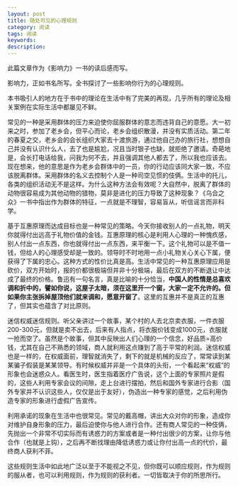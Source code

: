 ```yaml
---
layout: post
title: 随处可见的心理规则
category: 阅读
tags: 阅读
keywords:  
description: 
---
```


此篇文章作为《影响力》一书的读后感而写。

影响力，正如书名所写。全书探讨了一些影响你行为的心理规则。

本书吸引人的地方在于书中的理论在生活中有了完美的再现，几乎所有的理论及相关案例在实际生活中都屡见不鲜。

常见的一种是采用群体的压力来迫使你屈服群体的意志而违背自己的意愿。大一初来之时，参加了老乡会，但平心而论，老乡会组织散漫，并没有实质活动。第二年的春夏之交，老乡会的会长组织大家去十渡旅游，通过他自己办的旅行社，想想自己并没有认识什么人，去了也是尴尬，况且当时银子也缺，就拒绝了邀请。奇葩地是，会长打电话给我，问我为何不去，并且强调其他人都去了，所以我也应该去。现在想来，他的意思是作为老乡会群体中的一员，你的行动应该同大家一致，不应该脱离群体。采用群体的名义去控制个人是一种司空见惯的伎俩。生活中的托儿，各类的组织活动无不是这样。为什么这种方法会有效呢？大自然中，脱离了群体的动物很容易成为其他动物的猎物，莫非是进化的压力导致了这种现象？《乌合之众》一书中指出作为群体的特征，一点就是不理智，容易盲从，听信谣言而非科学。

基于互惠原理而达成目标也是一种常见的策略。今天你接收别人的一点礼物，明天你就得付出远高于礼物价值的金钱。互惠原理的核心是利用人心理的一种愧疚感，别人付出一点东西，你也就得付出一点东西，来平衡一下。这个礼物可以是不值一钱，但给人的心理感受却是一致的。领导时不时地用一点小礼物关心关心下属，便获得了下属的忠心。这种方式的性价比真是高。生活中常见的一种互惠原理应用是砍价，双方开始时，报的价都很极端但并非十分极端，最后在双方的不断退让中达成了最终的价格。鲁迅有一句名言，真是比喻的十分恰当，**中国人的性情是总喜欢调和折中的，譬如你说，这屋子太暗，须在这里开一个窗，大家一定不允许的。但如果你主张拆掉屋顶他们就来调和，愿意开窗了**。这里的互惠并不是真正的互惠了，但其实也蕴含了对比原则。

迷信权威迷信规则。听父亲讲过一个故事，某个村的人去北京卖衣服，一件衣服200-300元，但就是卖不出去，后来有人指点，将衣服价钱变成1000元，衣服就一抢而空了。虽然是个故事，但其中反映出人们心理的一个信念，好品质=高价钱，尤其在自己不熟悉的领域，商人就利用这点赚到了高于平常的利润。迷信权威也是一样的，在权威面前，理智就消失了，剩下的就是机械的反应了，常常读到某某骗子假装是某某领导。有时候权威并非是一个具体的头衔，一个看起来“权威”的形象也会迷惑众人。看医生时，医生指着医疗广告说，这个上面的专家照片是假的，这些人利用专家会议的间隙，走上台进行摆拍，然后和国外专家进行合影（国外专家并不认识这些人，仅仅是出于友好），伪造出一种专家的感觉，之后利用伪造专家的形象进行虚假广告宣传。

利用承诺的现象在生活中也很常见。常见的戴高帽，讲出大众对你的形象，造成你对维护自身形象的压力，最后迫使你与他人进行合作。还有商人常见的一种伎俩，先抛出一个非常不切实际而有诱惑力的方案或者是一种付出很少的方案，让你与他合作（也就是上钩），之后再不断找理由降低诱惑力或让你付出高一点的代价，最终商人获利不菲。

这些规则生活中如此地广泛以至于不能视之不见，但你既可以顺应规则，作为规则的服从者，也可以利用规则，作为规则的获利者。一切皆取决于你的所思所行。





